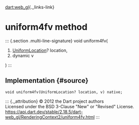 [dart:web\_gl](../../dart-web_gl/dart-web_gl-library){._links-link}

uniform4fv method
=================

::: {.section .multi-line-signature}
void uniform4fv(

1.  [UniformLocation](../uniformlocation-class)? location,
2.  dynamic v

)
:::

Implementation {#source}
--------------

``` {.language-dart data-language="dart"}
void uniform4fv(UniformLocation? location, v) native;
```

::: {._attribution}
© 2012 the Dart project authors\
Licensed under the BSD 3-Clause \"New\" or \"Revised\" License.\
<https://api.dart.dev/stable/2.18.5/dart-web_gl/RenderingContext2/uniform4fv.html>
:::
